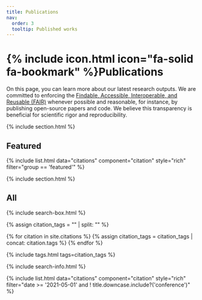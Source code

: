 ```yaml
---
title: Publications
nav:
  order: 3
  tooltip: Published works
---
```


# {% include icon.html icon="fa-solid fa-bookmark" %}Publications

On this page, you can learn more about our latest research outputs. We are committed to enforcing the [Findable, Accessible, Interoperable, and Reusable (FAIR)](https://www.go-fair.org/fair-principles/) whenever possible and reasonable, for instance, by publishing open-source papers and code. We believe this transparency is beneficial for scientific rigor and reproducibility.

{% include section.html %}

## Featured

{% include list.html data="citations" component="citation" style="rich" filter="group == 'featured'" %}

{% include section.html %}

## All

{% include search-box.html %}

{% assign citation_tags = "" | split: "" %}

{% for citation in site.citations %}
  {% assign citation_tags = citation_tags | concat: citation.tags %}
{% endfor %}

{% include tags.html tags=citation_tags %}

{% include search-info.html %}

{% include list.html data="citations" component="citation" style="rich" filter="date >= '2021-05-01' and ! title.downcase.include?('conference')" %}

